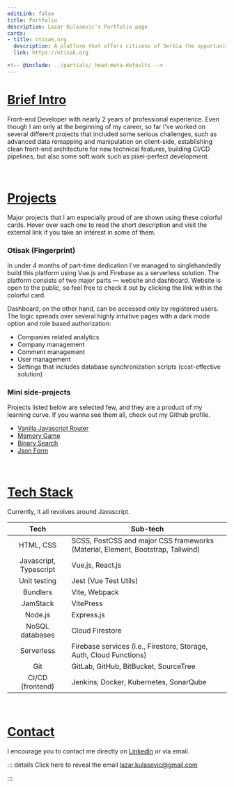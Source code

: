 ```yaml
---
editLink: false
title: Portfolio
description: Lazar Kulasevic's Portfolio page
cards:
- title: otisak.org
  description: A platform that offers citizens of Serbia the opportunity to check how safe and protected their personal data is, which they leave and trust to a state body or a privately owned company.
  link: https://otisak.org

<!-- @include: ../partials/_head-meta-defaults -->
---
```

<script setup>
import GridCards from '../components/GridCards.vue'
</script>

# [Brief Intro](/portfolio/#intro)

Front-end Developer with nearly 2 years of professional experience. Even though I am only at the beginning of my career, so far I've worked on several different projects that included some serious challenges, such as advanced data remapping and manipulation on client-side, establishing clean front-end architecture for new technical features, building CI/CD pipelines, but also some soft work such as pixel-perfect development.

<br/>

# [Projects](/portfolio/#projects)

Major projects that I am especially proud of are shown using these colorful cards. Hover over each one to read the short description and visit the external link if you take an interest in some of them.

<GridCards :height="180"></GridCards>

### Otisak (Fingerprint)

In under 4 months of part-time dedication I've managed to singlehandedly build this platform using Vue.js and Firebase as a serverless solution. The platform consists of two major parts — website and dashboard. Website is open to the public, so feel free to check it out by clicking the link within the colorful card.

Dashboard, on the other hand, can be accessed only by registered users. The logic spreads over several highly intuitive pages with a dark mode option and role based authorization: 

- Companies related analytics
- Company management
- Comment management
- User management
- Settings that includes database synchronization scripts (cost-effective solution)

### Mini side-projects

Projects listed below are selected few, and they are a product of my learning curve. If you wanna see them all, check out my Github profile.

- [Vanilla Javascript Router](https://javascript-router.herokuapp.com/)
- [Memory Game](http://lazarkulasevic.github.io/memory-game/)
- [Binary Search](http://lazarkulasevic.github.io/binary-search/)
- [Json Form](https://lazarkulasevic.github.io/json-form)

<br/>

# [Tech Stack](/portfolio/#tech-stack)

Currently, it all revolves around Javascript.

|          Tech          | Sub-tech                                                                        |
|:----------------------:|---------------------------------------------------------------------------------|
|       HTML, CSS        | SCSS, PostCSS and major CSS frameworks (Material, Element, Bootstrap, Tailwind) |
| Javascript, Typescript | Vue.js, React.js                                                                |
|      Unit testing      | Jest (Vue Test Utils)                                                           |
|        Bundlers        | Vite, Webpack                                                                   |
|        JamStack        | VitePress                                                                       |
|        Node.js         | Express.js                                                                      |
|    NoSQL databases     | Cloud Firestore                                                                 |
|       Serverless       | Firebase services (i.e., Firestore, Storage, Auth, Cloud Functions)             |
|          Git           | GitLab, GitHub, BitBucket, SourceTree                                           |
|    CI/CD (frontend)    | Jenkins, Docker, Kubernetes, SonarQube                                          |

<br/>

# [Contact](/portfolio/#contact)

I encourage you to contact me directly on [LinkedIn](https://www.linkedin.com/in/lazarkulasevic/) or via email.

::: details Click here to reveal the email
lazar.kulasevic@gmail.com

:::
